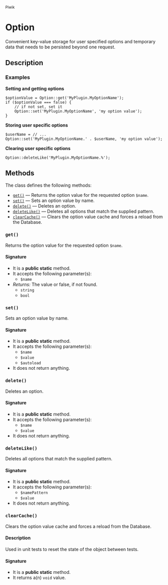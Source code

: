 <small>Piwik</small>

Option
======

Convenient key-value storage for user specified options and temporary data that needs to be persisted beyond one request.

Description
-----------

### Examples

**Setting and getting options**

    $optionValue = Option::get('MyPlugin.MyOptionName');
    if ($optionValue === false) {
        // if not set, set it
        Option::set('MyPlugin.MyOptionName', 'my option value');
    }

**Storing user specific options**

    $userName = // ...
    Option::set('MyPlugin.MyOptionName.' . $userName, 'my option value');

**Clearing user specific options**

    Option::deleteLike('MyPlugin.MyOptionName.%');


Methods
-------

The class defines the following methods:

- [`get()`](#get) &mdash; Returns the option value for the requested option `$name`.
- [`set()`](#set) &mdash; Sets an option value by name.
- [`delete()`](#delete) &mdash; Deletes an option.
- [`deleteLike()`](#deleteLike) &mdash; Deletes all options that match the supplied pattern.
- [`clearCache()`](#clearCache) &mdash; Clears the option value cache and forces a reload from the Database.

<a name="get" id="get"></a>
### `get()`

Returns the option value for the requested option `$name`.

#### Signature

- It is a **public static** method.
- It accepts the following parameter(s):
    - `$name`
- _Returns:_ The value or false, if not found.
    - `string`
    - `bool`

<a name="set" id="set"></a>
### `set()`

Sets an option value by name.

#### Signature

- It is a **public static** method.
- It accepts the following parameter(s):
    - `$name`
    - `$value`
    - `$autoload`
- It does not return anything.

<a name="delete" id="delete"></a>
### `delete()`

Deletes an option.

#### Signature

- It is a **public static** method.
- It accepts the following parameter(s):
    - `$name`
    - `$value`
- It does not return anything.

<a name="deletelike" id="deletelike"></a>
### `deleteLike()`

Deletes all options that match the supplied pattern.

#### Signature

- It is a **public static** method.
- It accepts the following parameter(s):
    - `$namePattern`
    - `$value`
- It does not return anything.

<a name="clearcache" id="clearcache"></a>
### `clearCache()`

Clears the option value cache and forces a reload from the Database.

#### Description

Used in unit tests to reset the state of the object between tests.

#### Signature

- It is a **public static** method.
- It returns a(n) `void` value.

